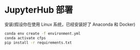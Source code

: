 # JupyterHub 部署

安装(假设你在使用 Linux 系统，已经安装好了 Anaconda 和 Docker)

```bash
conda env create -f environment.yml
conda activate cfps
pip install -r requirements.txt
```